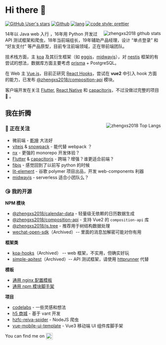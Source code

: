 # Hi there 👋

[![GitHub User's stars](https://img.shields.io/github/stars/zhengxs2018?style=social)](https://github.com/zhengxs2018)
[![Github](https://img.shields.io/github/followers/zhengxs2018?label=Follow&style=social)](https://github.com/zhengxs2018)
[![lang](https://img.shields.io/badge/lang-typescript-informational)](https://www.typescriptlang.org/)
[![code style: prettier](https://img.shields.io/badge/code_style-prettier-ff69b4.svg?style=flat-square)](https://github.com/prettier/prettier)

<img  src="https://github-readme-stats.vercel.app/api?username=zhengxs2018&show_icons=true" alt="zhengxs2018 github stats" align="right" />


14年以 Java web 入行 ，16年用 Python 开发过 API 测试框架和爬虫，18年当前端组长，19年辅助产品经理，设计 “单点登录” 和 “好友支付” 等产品原型，目前专注前端领域，正在带前端团队。

技术栈方面，主 [koa] 及其衍生框架（如 [eggjs]，[midwayjs]），对 [nestjs] 框架的有尝试的想法，数据库方面主要考虑 [prisma] + PostgreSQL。

在 Web 主 [Vue.js][vuejs]，目前正研究 [React Hooks]，尝试在 **vue2** 中引入 hook 方面的能力，已发布 [@zhengxs2018/composition-api] 模块。

客户端开发在关注 [Flutter], [React Native][reactnative] 和 [capacitorjs]，不过没做过完整的项目 👻 。

## 我在折腾

<img  src="https://github-readme-stats.vercel.app/api/top-langs/?username=zhengxs2018&layout=compact" alt="zhengxs2018 Top Langs" align="right" />


### 🧐 正在关注


- 微前端 - [乾坤](http://qiankun.umijs.org/) 大法好
- [vitejs][vitejs] & [snowpack][snowpack] - 能代替 webpack ？
- [nx][nx] - 更强的 monorepo 开发体验？
- [Flutter][flutter] & [capacitorjs] - 跨端？增强？谁更适合前端？
- [fibjs](https://github.com/fibjs/fibjs) - 感觉回到了以前写 python 的时候
- [lit-element](https://lit-element.polymer-project.org/) - 谷歌 polymer 项目出品，开发 web-components 利器
- [midwayjs][midwayjs] - serverless 适合小团队么？

### 😘 我的开源
  
**NPM 模块**
  
- [@zhengxs2018/calendar-data](https://github.com/zhengxs2018/calendar-data) - 轻量级无依赖的日历数据生成
- [@zhengxs2018/composition-api] - 支持 Vue2 的 `composition-api` 库
- [@zhengxs2018/js.tree](https://github.com/zhengxs2018/js.tree) - 推荐用于树结构数据处理
- [wechat-open-sdk](https://github.com/zhengxs2018/wechat-open-sdk)（Archived）-- 里面的消息加解密可能对你有用

**框架类**

- [koa-hooks](https://github.com/zhengxs2018/koa-hooks)（Archived） -- web 框架，不实用，但确实好玩
- [simple-apitest](http://github.com/zhengxs2018/simple-apitest)（Archived）-- API 测试框架，请使用 [httprunner](https://github.com/httprunner/httprunner) 代替

**模板**

- [通用 nginx 配置模板](https://github.com/LittleDonkeyTechnologyCom/nginx-conf)
- [通用 npm 模块脚手架](https://github.com/zhengxs2018/shared-node-browser-library-boilerplate)

**项目**

- [codelabs](https://github.com/zhengxs2018/codelabs) - 一些灵感和想法
- [h5 商城](https://github.com/zhengxs2018/haowu.h5.mall) - 基于 vant 开发
- [hzfc-reiva-spider](https://github.com/zhengxs2018/hzfc-reiva-spider) - NodeJS 爬虫
- [vue-mobile-ui-template](https://github.com/zhengxs2018/vue-mobile-ui-template) - Vue3 移动端 UI 组件库脚手架


You can find me on <a href="https://juejin.cn/user/96412752422717" >
 <img src="https://lf3-cdn-tos.bytescm.com/obj/static/xitu_juejin_web/6c61ae65d1c41ae8221a670fa32d05aa.svg" alt="掘金 icon" style="width: 22px;vertical-align: middle;"/>
</a>


[koa]: https://koajs.com/
[eggjs]: https://eggjs.org/
[midwayjs]: https://midwayjs.org/
[nestjs]: https://nestjs.com/

[prisma]: https://www.prisma.io/

[flutter]: https://flutter.dev/
[reactnative]:https://reactnative.dev/
[vuejs]: https://cn.vuejs.org/index.html
[capacitorjs]: https://capacitorjs.com/

[vitejs]: http://github.com/vuejs/vite
[snowpack]: https://www.snowpack.dev/

[React Hooks]: https://zh-hans.reactjs.org/docs/hooks-intro.html
[@zhengxs2018/composition-api]: https://github.com/zhengxs2018/composition-api
[@zhengxs2018/vue-hooks]: https://github.com/zhengxs2018/vue-hooks
[nx]: https://github.com/nrwl/nx

